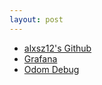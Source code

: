 ```yaml
---
layout: post
---
```


- [alxsz12's Github](https://github.com/alxsz12)
- [Grafana]()
- [Odom Debug]()


